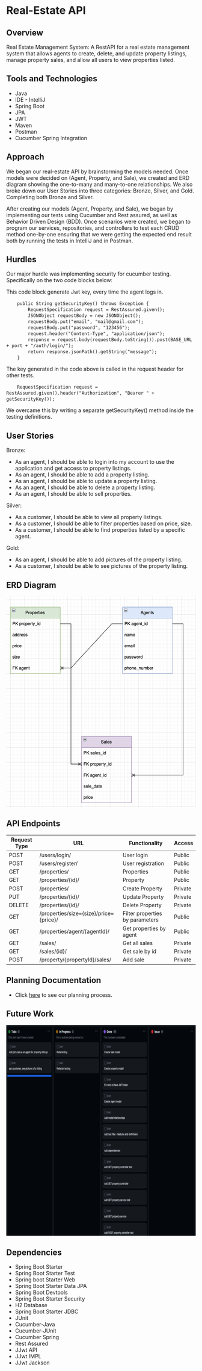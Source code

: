 # Real-Estate API

## Overview
Real Estate Management System: A RestAPI for a real estate management system that allows agents to create, delete, and update property listings, manage property sales, and allow all users to view properties listed.

## Tools and Technologies
* Java
* IDE - IntelliJ
* Spring Boot
* JPA
* JWT
* Maven
* Postman
* Cucumber Spring Integration

## Approach
We began our real-estate API by brainstorming the models needed. 
Once models were decided on (Agent, Property, and Sale), 
we created and ERD diagram showing the one-to-many and many-to-one relationships. 
We also broke down our User Stories into three categories: Bronze, Silver, and Gold. 
Completing both Bronze and Silver.  

After creating our models (Agent, Property, and Sale), 
we began by implementing our tests using Cucumber and Rest assured, as well as Behavior Driven Design (BDD). 
Once scenarios were created, we began to program our services, repositories, and controllers to 
test each CRUD method one-by-one ensuring that we were getting the expected end result both by 
running the tests in IntelliJ and in Postman.

## Hurdles
Our major hurdle was implementing security for cucumber testing. Specifically on the two code blocks below:  

This code block generate Jwt key, every time the agent logs in. 
```
    public String getSecurityKey() throws Exception {
        RequestSpecification request = RestAssured.given();
        JSONObject requestBody = new JSONObject();
        requestBody.put("email", "mail@gmail.com");
        requestBody.put("password", "123456");
        request.header("Content-Type", "application/json");
        response = request.body(requestBody.toString()).post(BASE_URL + port + "/auth/login/");
        return response.jsonPath().getString("message");
    }
```
The key generated in the code above is called in the request header for other tests.  
```
    RequestSpecification request = RestAssured.given().header("Authorization", "Bearer " + getSecurityKey());
```
We overcame this by writing a separate getSecurityKey() method inside the testing definitions.

## User Stories
Bronze:
- As an agent, I should be able to login into my account to use the application and get access to property listings.
- As an agent, I should be able to add a property listing.
- As an agent, I should be able to update a property listing.
- As an agent, I should be able to delete a property listing.
- As an agent, I should be able to sell properties.

Silver:
- As a customer, I should be able to view all property listings.
- As a customer, I should be able to filter properties based on price, size.
- As a customer, I should be able to find properties listed by a specific agent.

Gold:
- As an agent, I should be able to add pictures of the property listing.
- As a customer, I should be able to see pictures of the property listing.


## ERD Diagram

<img src="erd-diagram.png" style="height: 35rem;">


## API Endpoints

| Request Type | URL                                    | Functionality                   | Access  | 
|--------------|----------------------------------------|---------------------------------|---------|
| POST         | /users/login/                          | User login               	      | Public  |
| POST         | /users/register/                       | User registration        	      | Public  |
| GET          | /properties/                           | Properties 		                   | Public  |
| GET          | /properties/{id}/                      | Property           	            | Public  |
| POST         | /properties/                           | Create Property          	      | Private |
| PUT          | /properties/{id}/                      | Update Property         	       | Private |
| DELETE       | /properties/{id}/   	                  | Delete Property         	       | Private |
| GET          | /properties/size={size}/price={price}/ | Filter properties by parameters | Public  |
| GET          | /properties/agent/{agentId}/           | Get properties by agent         | Public  |
| GET          | /sales/                                | Get all sales                   | Private |
| GET          | /sales/{id}/                           | Get sale by id                  | Private |
| POST         | /property/{propertyId}/sales/          | Add sale                        | Private |

## Planning Documentation
* Click [here](https://github.com/users/EdgarJoell/projects/1/views/1) to see our planning process.

## Future Work 

<img src="future-work.png" style="height: 35rem;">

## Dependencies
* Spring Boot Starter
* Spring Boot Starter Test
* Spring boot Starter Web
* Spring Boot Starter Data JPA
* Spring Boot Devtools
* Spring Boot Starter Security
* H2 Database
* Spring Boot Starter JDBC
* JUnit
* Cucumber-Java
* Cucumber-JUnit
* Cucumber Spring
* Rest Assured
* JJwt API
* JJwt IMPL
* JJwt Jackson
